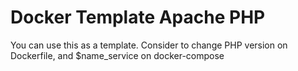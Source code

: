 # Docker Template Apache PHP 

You can use this as a template.
Consider to change PHP version on Dockerfile, and $name_service on docker-compose